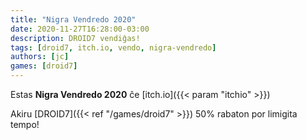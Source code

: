 ```yaml
---
title: "Nigra Vendredo 2020"
date: 2020-11-27T16:28:00-03:00
description: DROID7 vendiĝas!
tags: [droid7, itch.io, vendo, nigra-vendredo]
authors: [jc]
games: [droid7]
---
```


Estas **Nigra Vendredo 2020** ĉe [itch.io]({{< param "itchio" >}})

Akiru [DROID7]({{< ref "/games/droid7" >}}) 50% rabaton por limigita tempo!
